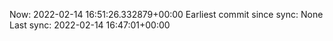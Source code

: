 Now: 2022-02-14 16:51:26.332879+00:00 Earliest commit since sync: None Last sync: 2022-02-14 16:47:01+00:00
